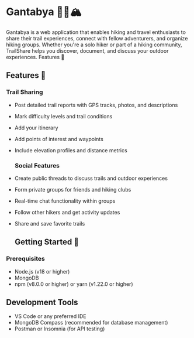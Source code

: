 # Gantabya 🏃‍♂️🏔️
Gantabya is a web application that enables hiking and travel enthusiasts to share their trail experiences, connect with fellow adventurers, and organize hiking groups. Whether you're a solo hiker or part of a hiking community, TrailShare helps you discover, document, and discuss your outdoor experiences.
Features 🌟
## Features 🌟

### Trail Sharing
- Post detailed trail reports with GPS tracks, photos, and descriptions
- Mark difficulty levels and trail conditions
- Add your itinerary 
- Add points of interest and waypoints
- Include elevation profiles and distance metrics
  
  ### Social Features
- Create public threads to discuss trails and outdoor experiences
- Form private groups for friends and hiking clubs
- Real-time chat functionality within groups
- Follow other hikers and get activity updates
- Share and save favorite trails

  ## Getting Started 🚀

### Prerequisites
- Node.js (v18 or higher)
- MongoDB
- npm (v8.0.0 or higher) or yarn (v1.22.0 or higher)

## Development Tools

- VS Code or any preferred IDE
- MongoDB Compass (recommended for database management)
- Postman or Insomnia (for API testing)
